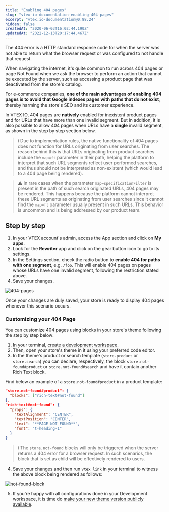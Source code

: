 ```yaml
---
title: "Enabling 404 pages"
slug: "vtex-io-documentation-enabling-404-pages"
excerpt: "vtex.io-documentation@0.88.24"
hidden: false
createdAt: "2020-06-03T16:02:44.190Z"
updatedAt: "2022-12-13T20:17:44.467Z"
---
```


The 404 error is a HTTP standard response code for when the server was not able to return what the browser request or was configured to not handle that request.

When navigating the internet, it's quite common to run across 404 pages or page Not Found when we ask the browser to perform an action that cannot be executed by the server, such as accessing a product page that was deactivated from the store's catalog.

For e-commerce companies, **one of the main advantages of enabling 404 pages is to avoid that Google indexes pages with paths that do not exist**, thereby harming the store's SEO and its customer experience.

In VTEX IO, 404 pages are **natively** enabled for inexistent product pages and for URLs that have more than one invalid segment. But in addition, it is also possible to allow 404 pages when URLs have a **single** invalid segment, as shown in the step by step section below.

> ℹ️ Due to implementation rules, the native functionality of 404 pages does not function for URLs originating from user searches. The reason behind this is that URLs originating from product searches include the `map=ft` parameter in their path, helping the platform to interpret that such URL segments reflect user performed searches, and thus should not be interpreted as non-existent (which would lead to a 404 page being rendered).

> ⚠️ In rare cases when the parameter `map=specificationFilter` is present in the path of such search originated URLs, 404 pages may be rendered. This happens because the platform cannot interpret these URL segments as originating from user searches since it cannot find the `map=ft` parameter usually present in such URLs. This behavior is uncommon and is being addressed by our product team.

## Step by step

1. In your VTEX account's admin, access the App section and click on **My apps**.
2. Look for the **Rewriter** app and click on the gear button icon to go to its settings.
3. In the Settings section, check the radio button to **enable 404 for paths with one segment**, e.g. `/foo`. This will enable 404 pages on pages whose URLs have one invalid segment, following the restriction stated above.
4. Save your changes.

![404-pages](https://cdn.jsdelivr.net/gh/vtexdocs/dev-portal-content@main/images/vtex-io-documentation-enabling-404-pages-0.png)

Once your changes are duly saved, your store is ready to display 404 pages whenever this scenario occurs.

### Customizing your 404 Page

You can customize 404 pages using blocks in your store's theme following the step by step below:

1. In your terminal, [create a development workspace](https://developers.vtex.com/vtex-developer-docs/docs/vtex-io-documentation-creating-a-development-workspace/).
2. Then, open your store's theme in it using your preferred code editor.
3. In the theme's product or search template (`store.product` or `store.search`) you can declare, respectively, the block `store.not-found#product` or `store.not-found#search`  and have it contain another Rich Text block.

Find below an example of a `store.not-found#product` in a product template:

```json
"store.not-found#product": {
  "blocks": ["rich-text#not-found"]
},
"rich-text#not-found": {
  "props": {
    "textAlignment": "CENTER",
    "textPosition": "CENTER",
    "text": "**PAGE NOT FOUND**",
    "font": "t-heading-1"
  }
}
```

> ℹ️ The `store.not-found` blocks will only be triggered when the server returns a 404 error for a browser request. In such scenarios, the block that is set as child will be effectively rendered to users.

4. Save your changes and then run `vtex link` in your terminal to witness the above block being rendered as follows:

![not-found-block](https://cdn.jsdelivr.net/gh/vtexdocs/dev-portal-content@main/images/vtex-io-documentation-enabling-404-pages-1.png)

5. If you're happy with all configurations done in your Development workspace, it is time do [make your new theme version publicly available](https://developers.vtex.com/vtex-developer-docs/docs/vtex-io-documentation-making-your-theme-content-public/).
